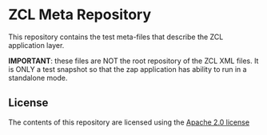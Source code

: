 # ZCL Meta Repository

This repository contains the test meta-files that describe the ZCL application layer.

**IMPORTANT**: these files are NOT the root repository of the ZCL XML files. It is ONLY a test snapshot so that the
zap application has ability to run in a standalone mode.

## License

The contents of this repository are licensed using the [Apache 2.0 license](LICENSE.txt)
